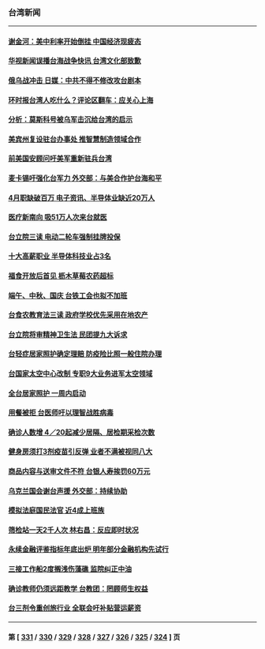 ### 台湾新闻
---
#### [谢金河：美中利率开始倒挂 中国经济现疲态](../../pages/ncid1349361/n13715653.md) 
#### [华视新闻误播台海战争快讯 台湾文化部致歉](../../pages/ncid1349361/n13715848.md) 
#### [俄乌战冲击 日媒：中共不得不修改攻台剧本](../../pages/ncid1349361/n13715691.md) 
#### [环时报台湾人吃什么？评论区翻车：应关心上海](../../pages/ncid1349361/n13715551.md) 
#### [分析：莫斯科号被乌军击沉给台湾的启示](../../pages/ncid1349361/n13715464.md) 
#### [美宾州复设驻台办事处 推智慧制造领域合作](../../pages/ncid1349361/n13715229.md) 
#### [前美国安顾问吁美军重新驻兵台湾](../../pages/ncid1349361/n13715311.md) 
#### [麦卡锡吁强化台军力 外交部：与美合作护台海和平](../../pages/ncid1349361/n13715394.md) 
#### [4月职缺破百万 电子资讯、半导体业缺近20万人](../../pages/ncid1349361/n13715430.md) 
#### [医疗新南向 吸51万人次来台就医](../../pages/ncid1349361/n13715320.md) 
#### [台立院三读 电动二轮车强制挂牌投保](../../pages/ncid1349361/n13715425.md) 
#### [十大高薪职业 半导体科技业占3名](../../pages/ncid1349361/n13715436.md) 
#### [福食开放后首见 枥木草莓农药超标](../../pages/ncid1349361/n13715434.md) 
#### [端午、中秋、国庆 台铁工会也拟不加班](../../pages/ncid1349361/n13715428.md) 
#### [台食农教育法三读 政府学校优先采用在地农产](../../pages/ncid1349361/n13715427.md) 
#### [台立院将审精神卫生法 民团提九大诉求](../../pages/ncid1349361/n13715423.md) 
#### [台轻症居家照护确定理赔 防疫险比照一般住院办理](../../pages/ncid1349361/n13715313.md) 
#### [台国家太空中心改制 专职9大业务进军太空领域](../../pages/ncid1349361/n13715409.md) 
#### [全台居家照护 一周内启动](../../pages/ncid1349361/n13715322.md) 
#### [用餐被拒 台医师吁以理智战胜病毒](../../pages/ncid1349361/n13715324.md) 
#### [确诊人数增 4／20起减少居隔、居检期采检次数](../../pages/ncid1349361/n13715317.md) 
#### [健身房须打3剂疫苗引反弹 业者不满被视同八大](../../pages/ncid1349361/n13715318.md) 
#### [商品内容与送审文件不符 台银人寿挨罚60万元](../../pages/ncid1349361/n13715315.md) 
#### [乌克兰国会谢台声援 外交部：持续协助](../../pages/ncid1349361/n13715393.md) 
#### [模拟法庭国民法官 近4成上班族](../../pages/ncid1349361/n13715388.md) 
#### [筛检站一天2千人次 林右昌：反应即时状况](../../pages/ncid1349361/n13715386.md) 
#### [永续金融评鉴指标年底出炉 明年部分金融机构先试行](../../pages/ncid1349361/n13715355.md) 
#### [三接工作船2度搁浅伤藻礁 监院纠正中油](../../pages/ncid1349361/n13715325.md) 
#### [确诊教师仍须远距教学 台教团：罔顾师生权益](../../pages/ncid1349361/n13715326.md) 
#### [台三剂令重创旅行业 全联会吁补贴营运薪资](../../pages/ncid1349361/n13715327.md) 

---
#### 第 [ [331](./331.md) / [330](./330.md) / [329](./329.md) / [328](./328.md) / [327](./327.md) / [326](./326.md) / [325](./325.md) / [324](./324.md) ] 页
